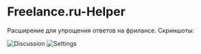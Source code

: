 # Freelance.ru-Helper
Расширение для упрощения ответов на фрилансе. Скриншоты:

![Discussion](/../master/screenshots/discussion.png?raw=true "")
![Settings](/../master/screenshots/settings.png?raw=true "")